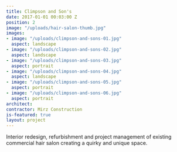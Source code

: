 ```yaml
---
title: Climpson and Son's
date: 2017-01-01 00:03:00 Z
position: 2
image: "/uploads/hair-salon-thumb.jpg"
images:
- image: "/uploads/climpson-and-sons-01.jpg"
  aspect: landscape
- image: "/uploads/climpson-and-sons-02.jpg"
  aspect: landscape
- image: "/uploads/climpson-and-sons-03.jpg"
  aspect: portrait
- image: "/uploads/climpson-and-sons-04.jpg"
  aspect: landscape
- image: "/uploads/climpson-and-sons-05.jpg"
  aspect: portrait
- image: "/uploads/climpson-and-sons-06.jpg"
  aspect: portrait
architect: 
contractor: Mirz Construction
is-featured: true
layout: project
---
```


Interior redesign, refurbishment and project management of existing commercial hair salon creating a quirky and unique space.